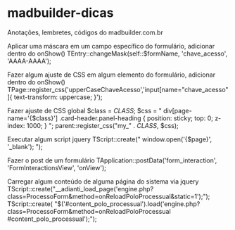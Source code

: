 # madbuilder-dicas
Anotações, lembretes, códigos do madbuilder.com.br

Aplicar uma máscara em um campo específico do formulário, adicionar dentro do onShow()
TEntry::changeMask(self::$formName, 'chave_acesso', 'AAAA-AAAA');

Fazer algum ajuste de CSS em algum elemento do formulário, adicionar dentro do onShow()
TPage::register_css('upperCaseChaveAcesso','input[name="chave_acesso"]{ text-transform: uppercase; }');


Fazer ajuste de CSS global
$class = _CLASS_;
$css = "
    div[page-name='{$class}'] .card-header.panel-heading {
        position: sticky;
        top: 0;
        z-index: 1000;
    }
";
parent::register_css("my_" . _CLASS_, $css);



Executar algum script jquery
TScript::create("  window.open('{$page}', '_blank'); ");

Fazer o post de um formulário 
TApplication::postData('form_interaction', 'FormInteractionsView', 'onView');

Carregar algum conteúdo de alguma página do sistema via jquery
TScript::create("__adianti_load_page('engine.php?class=ProcessoForm&method=onReloadPoloProcessual&static=1');");
TScript::create( "$('#content_polo_processual').load('engine.php?class=ProcessoForm&method=onReloadPoloProcessual #content_polo_processual');");
